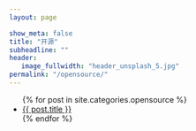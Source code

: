 ```yaml
---
layout: page

show_meta: false
title: "开源"
subheadline: ""
header:
   image_fullwidth: "header_unsplash_5.jpg"
permalink: "/opensource/"
---
```

<ul>
    {% for post in site.categories.opensource %}
    <li><a href="{{ site.url }}{{ site.baseurl }}{{ post.url }}">{{ post.title }}</a></li>
    {% endfor %}
</ul>